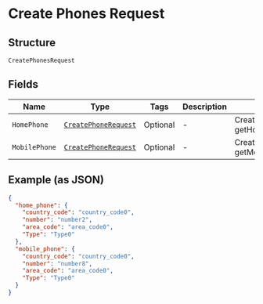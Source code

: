 
# Create Phones Request

## Structure

`CreatePhonesRequest`

## Fields

| Name | Type | Tags | Description | Getter | Setter |
|  --- | --- | --- | --- | --- | --- |
| `HomePhone` | [`CreatePhoneRequest`](../../doc/models/create-phone-request.md) | Optional | - | CreatePhoneRequest getHomePhone() | setHomePhone(CreatePhoneRequest homePhone) |
| `MobilePhone` | [`CreatePhoneRequest`](../../doc/models/create-phone-request.md) | Optional | - | CreatePhoneRequest getMobilePhone() | setMobilePhone(CreatePhoneRequest mobilePhone) |

## Example (as JSON)

```json
{
  "home_phone": {
    "country_code": "country_code0",
    "number": "number2",
    "area_code": "area_code0",
    "Type": "Type0"
  },
  "mobile_phone": {
    "country_code": "country_code0",
    "number": "number8",
    "area_code": "area_code0",
    "Type": "Type0"
  }
}
```

